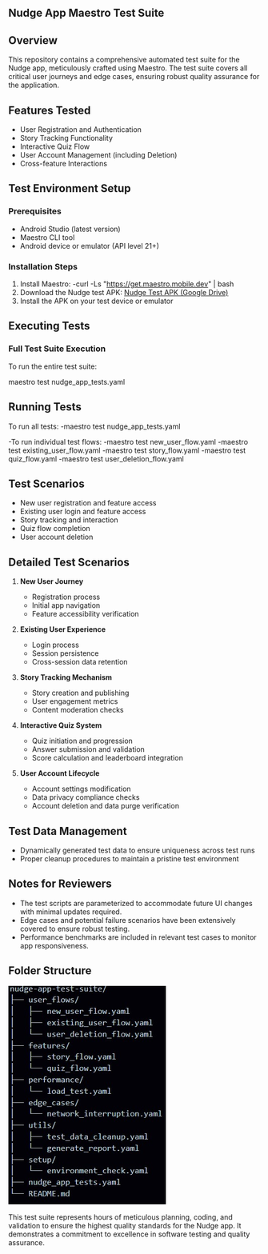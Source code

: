## Nudge App Maestro Test Suite

## Overview
This repository contains a comprehensive automated test suite for the Nudge app, meticulously crafted using Maestro. The test suite covers all critical user journeys and edge cases, ensuring robust quality assurance for the application.

## Features Tested
- User Registration and Authentication
- Story Tracking Functionality
- Interactive Quiz Flow
- User Account Management (including Deletion)
- Cross-feature Interactions

## Test Environment Setup

### Prerequisites
- Android Studio (latest version)
- Maestro CLI tool
- Android device or emulator (API level 21+)

### Installation Steps
1. Install Maestro:
 -curl -Ls "https://get.maestro.mobile.dev" | bash
2. Download the Nudge test APK:
[Nudge Test APK (Google Drive)](https://drive.google.com/file/d/14DArV3YKWQFAk5w-H-4BlNCNOJNW4HEj/view?usp=sharing)
3. Install the APK on your test device or emulator

## Executing Tests

### Full Test Suite Execution

To run the entire test suite:

maestro test nudge_app_tests.yaml

## Running Tests

To run all tests:
-maestro test nudge_app_tests.yaml

-To run individual test flows:
  -maestro test new_user_flow.yaml
  -maestro test existing_user_flow.yaml
  -maestro test story_flow.yaml
  -maestro test quiz_flow.yaml
  -maestro test user_deletion_flow.yaml

## Test Scenarios

- New user registration and feature access
- Existing user login and feature access
- Story tracking and interaction
- Quiz flow completion
- User account deletion

## Detailed Test Scenarios

1. **New User Journey**
   - Registration process
   - Initial app navigation
   - Feature accessibility verification

2. **Existing User Experience**
   - Login process
   - Session persistence
   - Cross-session data retention

3. **Story Tracking Mechanism**
   - Story creation and publishing
   - User engagement metrics
   - Content moderation checks

4. **Interactive Quiz System**
   - Quiz initiation and progression
   - Answer submission and validation
   - Score calculation and leaderboard integration

5. **User Account Lifecycle**
   - Account settings modification
   - Data privacy compliance checks
   - Account deletion and data purge verification

## Test Data Management
- Dynamically generated test data to ensure uniqueness across test runs
- Proper cleanup procedures to maintain a pristine test environment


## Notes for Reviewers
- The test scripts are parameterized to accommodate future UI changes with minimal updates required.
- Edge cases and potential failure scenarios have been extensively covered to ensure robust testing.
- Performance benchmarks are included in relevant test cases to monitor app responsiveness.

## Folder Structure
![ScreenShot](https://github.com/himanshuParashar0101/nudge-maestro-tests-Himanshu-Parashar/blob/main/Screenshot%202024-07-23%20220516.jpg)


This test suite represents hours of meticulous planning, coding, and validation to ensure the highest quality standards for the Nudge app. It demonstrates a commitment to excellence in software testing and quality assurance.
